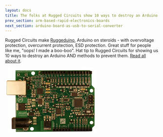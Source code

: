 ```yaml
---
layout: docs
title: The folks at Rugged Circuits show 10 ways to destroy an Arduino!
prev_section: arm-based-rapid-electronics-boards 
next_section: arduino-board-as-usb-to-serial-converter
---
```

Rugged Circuits make [Ruggeduino](http://ruggedcircuits.com/html/ruggeduino.html), Arduino on steroids - with overvoltage protection, overcurrent protection, ESD protection. Great stuff for people like me, "oops! I made a boo-boo". Hat tip to Rugged Circuits for showing us 10 ways to destroy an Arduino AND methods to prevent them. [Read all about it](http://ruggedcircuits.com/html/ancp01.html).

<img src="/img/posts/rugged.png" />